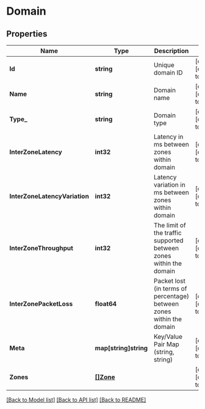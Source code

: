 # Domain

## Properties
Name | Type | Description | Notes
------------ | ------------- | ------------- | -------------
**Id** | **string** | Unique domain ID | [optional] [default to null]
**Name** | **string** | Domain name | [optional] [default to null]
**Type_** | **string** | Domain type | [optional] [default to null]
**InterZoneLatency** | **int32** | Latency in ms between zones within domain | [optional] [default to null]
**InterZoneLatencyVariation** | **int32** | Latency variation in ms between zones within domain | [optional] [default to null]
**InterZoneThroughput** | **int32** | The limit of the traffic supported between zones within the domain | [optional] [default to null]
**InterZonePacketLoss** | **float64** | Packet lost (in terms of percentage) between zones within the domain | [optional] [default to null]
**Meta** | **map[string]string** | Key/Value Pair Map (string, string) | [optional] [default to null]
**Zones** | [**[]Zone**](Zone.md) |  | [optional] [default to null]

[[Back to Model list]](../README.md#documentation-for-models) [[Back to API list]](../README.md#documentation-for-api-endpoints) [[Back to README]](../README.md)


